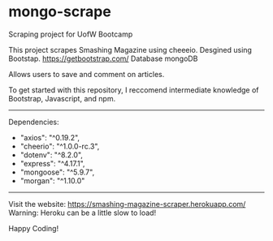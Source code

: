 # mongo-scrape
Scraping project for UofW Bootcamp

This project scrapes Smashing Magazine using cheeeio. 
Desgined using Bootstap. https://getbootstrap.com/
Database mongoDB

Allows users to save and comment on articles. 

To get started with this repository, I reccomend intermediate knowledge of Bootstrap, Javascript, and npm.

----------------------------------------------------------------------

Dependencies: 

   *  "axios": "^0.19.2",
   *  "cheerio": "^1.0.0-rc.3",
   *  "dotenv": "^8.2.0",
   *  "express": "^4.17.1",
   *  "mongoose": "^5.9.7",
   *  "morgan": "^1.10.0"
   
------------------------------------------------------------------------

Visit the website: https://smashing-magazine-scraper.herokuapp.com/
Warning: Heroku can be a little slow to load! 

Happy Coding! 

